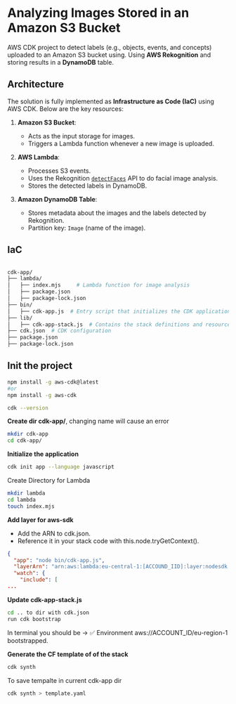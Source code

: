 # Analyzing Images Stored in an Amazon S3 Bucket 

AWS CDK project to detect labels (e.g., objects, events, and concepts) uploaded to an Amazon S3 bucket using. Using **AWS Rekognition** and storing results in a **DynamoDB** table. 


## **Architecture**
The solution is fully implemented as **Infrastructure as Code (IaC)** using AWS CDK. Below are the key resources:

1. **Amazon S3 Bucket**:
   - Acts as the input storage for images.
   - Triggers a Lambda function whenever a new image is uploaded.

2. **AWS Lambda**:
   - Processes S3 events.
   - Uses the Rekognition  [`detectFaces`](https://docs.aws.amazon.com/rekognition/latest/APIReference/API_DetectFaces.html) API to do facial image analysis.
   - Stores the detected labels in DynamoDB.

3. **Amazon DynamoDB Table**:
   - Stores metadata about the images and the labels detected by Rekognition.
   - Partition key: `Image` (name of the image).

 

## **IaC**
``` bash .

cdk-app/
├── lambda/
│   ├── index.mjs     # Lambda function for image analysis
│   ├── package.json
│   ├── package-lock.json
├── bin/
│   ├── cdk-app.js  # Entry script that initializes the CDK application
├── lib/
│   ├── cdk-app-stack.js  # Contains the stack definitions and resource configurations
├── cdk.json  # CDK configuration 
├── package.json
├── package-lock.json

```

## Init the project

```bash
npm install -g aws-cdk@latest 
#or
npm install -g aws-cdk 
```

```bash
cdk --version
```

__Create dir cdk-app/__, changing name will cause an error
```bash
mkdir cdk-app
cd cdk-app/
```

__Initialize the application__
```bash
cdk init app --language javascript
```
Create Directory for Lambda 

```bash
mkdir lambda 
cd lambda
touch index.mjs
```
__Add layer for aws-sdk__
- Add the ARN to cdk.json.
- Reference it in your stack code with this.node.tryGetContext().

```json
{
  "app": "node bin/cdk-app.js",
  "layerArn": "arn:aws:lambda:eu-central-1:[ACCOUND_IID]:layer:nodesdk:1",
  "watch": {
    "include": [
...
```

__Update cdk-app-stack.js__

```bash
cd .. to dir with cdk.json 
run cdk bootstrap
```
In terminal you should be ->  ✅  Environment aws://ACCOUNT_ID/eu-region-1 bootstrapped.

__Generate the CF template of of the stack__
```bash
cdk synth  
```
To save  tempalte in current cdk-app dir
```bash
cdk synth > template.yaml
```